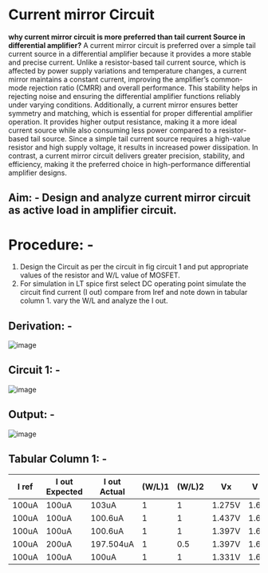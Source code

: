 # Current mirror Circuit
**why current mirror circuit is more preferred than tail current Source in differential amplifier?**
A current mirror circuit is preferred over a simple tail current source in a differential amplifier because it provides a more stable and precise current. Unlike a resistor-based tail current source, which is affected by power supply variations and temperature changes, a current mirror maintains a constant current, improving the amplifier’s common-mode rejection ratio (CMRR) and overall performance. This stability helps in rejecting noise and ensuring the differential amplifier functions reliably under varying conditions.
Additionally, a current mirror ensures better symmetry and matching, which is essential for proper differential amplifier operation. It provides higher output resistance, making it a more ideal current source while also consuming less power compared to a resistor-based tail source. Since a simple tail current source requires a high-value resistor and high supply voltage, it results in increased power dissipation. In contrast, a current mirror circuit delivers greater precision, stability, and efficiency, making it the preferred choice in high-performance differential amplifier designs.
## Aim: - Design and analyze current mirror circuit as active load in amplifier circuit.
# Procedure: -
1.	Design the Circuit as per the circuit in fig circuit 1 and put appropriate values of the resistor and W/L value of MOSFET.
2.	For simulation in LT spice first select DC operating point simulate the circuit find current (I out) compare from Iref and note down in tabular column 1. vary the W/L and analyze the I out.
## Derivation: -
![image](https://github.com/user-attachments/assets/c9d3eb17-7d82-417f-831f-709706f4e32c)
## Circuit 1: -
![image](https://github.com/user-attachments/assets/e5464bbd-930b-429b-8283-693223456057)
## Output: -
![image](https://github.com/user-attachments/assets/5cce9cfa-6a2f-480b-9f8a-aeec4b0675aa)
## Tabular Column 1: -
| I ref  | I out Expected | I out Actual | (W/L)1 | (W/L)2 | Vx     | V out  |
|--------|---------------|--------------|--------|--------|--------|--------|
| 100uA  | 100uA         | 103uA        | 1      | 1      | 1.275V | 1.696V |
| 100uA  | 100uA         | 100.6uA      | 1      | 1      | 1.437V | 1.699V |
| 100uA  | 100uA         | 100.6uA      | 1      | 1      | 1.397V | 1.699V |
| 100uA  | 200uA         | 197.504uA    | 1      | 0.5    | 1.397V | 1.602V |
| 100uA  | 100uA         | 100uA        | 1      | 1      | 1.331V | 1.669V |


